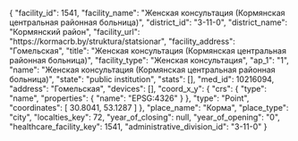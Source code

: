 {
    "facility_id": 1541,
    "facility_name": "Женская консультация (Кормянская центральная районная больница)",
    "district_id": "3-11-0",
    "district_name": "Кормянский район",
    "facility_url": "https:\/\/kormacrb.by\/struktura\/statsionar",
    "facility_address": "Гомельская",
    "title": "Женская консультация (Кормянская центральная районная больница)",
    "facility_type": "Женская консультация",
    "ap_1": "1",
    "name": "Женская консультация (Кормянская центральная районная больница)",
    "state": "public institution",
    "stats": [],
    "med_id": 10216094,
    "address": "Гомельская",
    "devices": [],
    "coord_x_y": {
        "crs": {
            "type": "name",
            "properties": {
                "name": "EPSG:4326"
            }
        },
        "type": "Point",
        "coordinates": [
            30.8041,
            53.1287
        ]
    },
    "place_name": "Корма",
    "place_type": "city",
    "localties_key": 72,
    "year_of_closing": null,
    "year_of_opening": "0",
    "healthcare_facility_key": 1541,
    "administrative_division_id": "3-11-0"
}